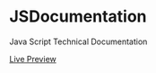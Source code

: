 # JSDocumentation

Java Script Technical Documentation

<a href="https://duanaz20.github.io/JSDocumentation/">Live Preview</a>
